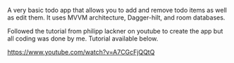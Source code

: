 
A very basic todo app that allows you to add and remove todo items as well as edit them. It uses MVVM architecture, Dagger-hilt, and room databases.

Followed the tutorial from philipp lackner on youtube to create the app but all coding was done by me. Tutorial available below.

https://www.youtube.com/watch?v=A7CGcFjQQtQ
